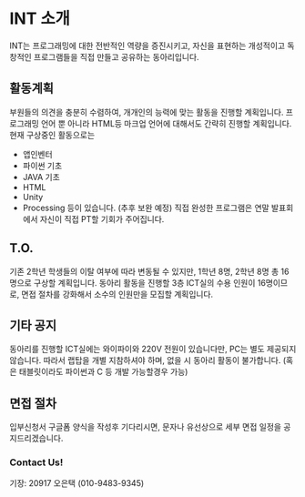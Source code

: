 # INT 소개
INT는 프로그래밍에 대한 전반적인 역량을 증진시키고, 자신을 표현하는 개성적이고 독창적인 프로그램들을 직접 만들고 공유하는 동아리입니다.

## 활동계획
부원들의 의견을 충분히 수렴하여, 개개인의 능력에 맞는 활동을 진행할 계획입니다.
프로그래밍 언어 뿐 아니라 HTML등 마크업 언어에 대해서도 간략히 진행할 계획입니다.
현재 구상중인 활동으로는
* 앱인벤터
* 파이썬 기초
* JAVA 기초
* HTML
* Unity
* Processing 
등이 있습니다. (추후 보완 예정)
직접 완성한 프로그램은 연말 발표회에서 자신이 직접 PT할 기회가 주어집니다.


## T.O.
기존 2학년 학생들의 이탈 여부에 따라 변동될 수 있지만,
1학년 8명, 2학년 8명 총 16명으로 구상할 계획입니다.
동아리 활동을 진행할 3층 ICT실의 수용 인원이 16명이므로, 
면접 절차를 강화해서 소수의 인원만을 모집할 계획입니다.

## 기타 공지
동아리를 진행할 ICT실에는 와이파이와 220V 전원이 있습니다만, 
PC는 별도 제공되지 않습니다. 
따라서 랩탑을 개별 지참하셔야 하며, 없을 시 동아리 활동이 불가합니다.
(혹은 태블릿이라도 파이썬과 C 등 개발 가능할경우 가능)

## 면접 절차
입부신청서 구글폼 양식을 작성후 기다리시면, 문자나 유선상으로 세부 면접 일정을 공지드리겠습니다.

### Contact Us!
기장: 20917 오은택 (010-9483-9345)
